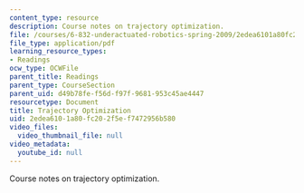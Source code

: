```yaml
---
content_type: resource
description: Course notes on trajectory optimization.
file: /courses/6-832-underactuated-robotics-spring-2009/2edea6101a80fc202f5ef7472956b580_MIT6_832s09_read_ch12.pdf
file_type: application/pdf
learning_resource_types:
- Readings
ocw_type: OCWFile
parent_title: Readings
parent_type: CourseSection
parent_uid: d49b78fe-f56d-f97f-9681-953c45ae4447
resourcetype: Document
title: Trajectory Optimization
uid: 2edea610-1a80-fc20-2f5e-f7472956b580
video_files:
  video_thumbnail_file: null
video_metadata:
  youtube_id: null
---
```

Course notes on trajectory optimization.

